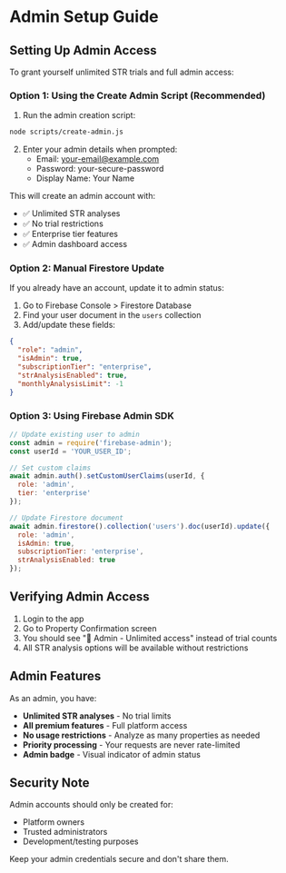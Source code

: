 # Admin Setup Guide

## Setting Up Admin Access

To grant yourself unlimited STR trials and full admin access:

### Option 1: Using the Create Admin Script (Recommended)

1. Run the admin creation script:
```bash
node scripts/create-admin.js
```

2. Enter your admin details when prompted:
   - Email: your-email@example.com
   - Password: your-secure-password
   - Display Name: Your Name

This will create an admin account with:
- ✅ Unlimited STR analyses
- ✅ No trial restrictions
- ✅ Enterprise tier features
- ✅ Admin dashboard access

### Option 2: Manual Firestore Update

If you already have an account, update it to admin status:

1. Go to Firebase Console > Firestore Database
2. Find your user document in the `users` collection
3. Add/update these fields:
```json
{
  "role": "admin",
  "isAdmin": true,
  "subscriptionTier": "enterprise",
  "strAnalysisEnabled": true,
  "monthlyAnalysisLimit": -1
}
```

### Option 3: Using Firebase Admin SDK

```javascript
// Update existing user to admin
const admin = require('firebase-admin');
const userId = 'YOUR_USER_ID';

// Set custom claims
await admin.auth().setCustomUserClaims(userId, {
  role: 'admin',
  tier: 'enterprise'
});

// Update Firestore document
await admin.firestore().collection('users').doc(userId).update({
  role: 'admin',
  isAdmin: true,
  subscriptionTier: 'enterprise',
  strAnalysisEnabled: true
});
```

## Verifying Admin Access

1. Login to the app
2. Go to Property Confirmation screen
3. You should see "👑 Admin - Unlimited access" instead of trial counts
4. All STR analysis options will be available without restrictions

## Admin Features

As an admin, you have:
- **Unlimited STR analyses** - No trial limits
- **All premium features** - Full platform access
- **No usage restrictions** - Analyze as many properties as needed
- **Priority processing** - Your requests are never rate-limited
- **Admin badge** - Visual indicator of admin status

## Security Note

Admin accounts should only be created for:
- Platform owners
- Trusted administrators
- Development/testing purposes

Keep your admin credentials secure and don't share them.